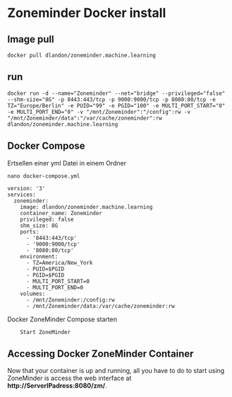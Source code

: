 # Zoneminder Docker install

## Image pull

```
docker pull dlandon/zoneminder.machine.learning
```

## run

```
docker run -d --name="Zoneminder" --net="bridge" --privileged="false" --shm-size="8G" -p 8443:443/tcp -p 9000:9000/tcp -p 8080:80/tcp -e TZ="Europe/Berlin" -e PUID="99" -e PGID="100" -e MULTI_PORT_START="0" -e MULTI_PORT_END="0" -v "/mnt/Zoneminder":"/config":rw -v "/mnt/Zoneminder/data":"/var/cache/zoneminder":rw dlandon/zoneminder.machine.learning
```

## Docker Compose

Ertsellen einer yml Datei in einem Ordner 

    nano docker-compose.yml

```
version: '3'
services:
  zoneminder:
    image: dlandon/zoneminder.machine.learning
    container_name: Zoneminder
    privileged: false
    shm_size: 8G
    ports:
      - '8443:443/tcp'
      - '9000:9000/tcp'
      - '8080:80/tcp'
    environment:
      - TZ=America/New_York
      - PUID=$PGID
      - PGID=$PGID
      - MULTI_PORT_START=0
      - MULTI_PORT_END=0
    volumes:
      - /mnt/Zoneminder:/config:rw
      - /mnt/Zoneminder/data:/var/cache/zoneminder:rw
```
Docker ZoneMinder Compose starten

        Start ZoneMinder

## Accessing Docker ZoneMinder Container

Now that your container is up and running, all you have to do to start using ZoneMinder is access the web interface at **http://ServerIPadress:8080/zm/**.
